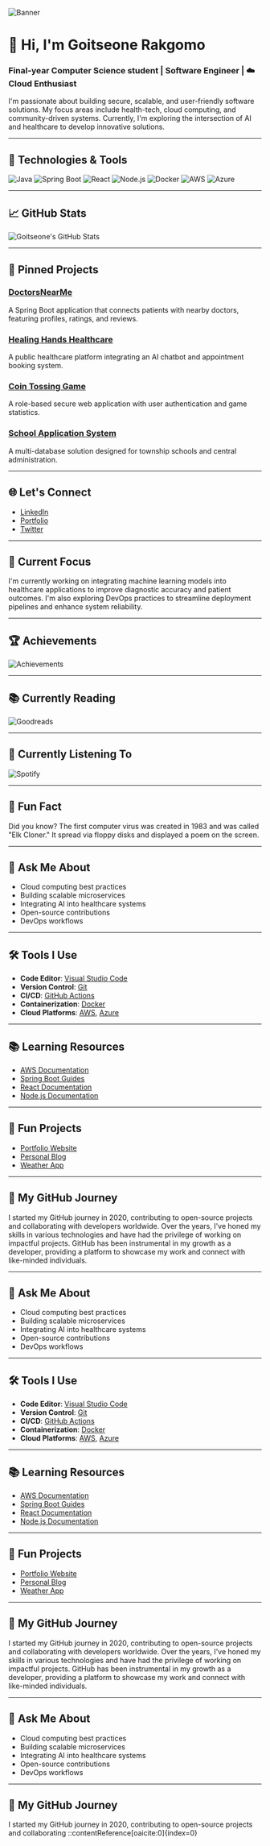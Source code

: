 <!-- Header Section -->
![Banner](https://github.com/ily6ix/ily6ix/blob/main/assets/banner.png)

# 👋 Hi, I'm Goitseone Rakgomo
### Final-year Computer Science student | Software Engineer | ☁️ Cloud Enthusiast

I'm passionate about building secure, scalable, and user-friendly software solutions. My focus areas include health-tech, cloud computing, and community-driven systems. Currently, I'm exploring the intersection of AI and healthcare to develop innovative solutions.

---

## 🔧 Technologies & Tools

![Java](https://img.shields.io/badge/-Java-007396?style=flat-square&logo=java)
![Spring Boot](https://img.shields.io/badge/-Spring%20Boot-6DB33F?style=flat-square&logo=springboot)
![React](https://img.shields.io/badge/-React-61DAFB?style=flat-square&logo=react)
![Node.js](https://img.shields.io/badge/-Node.js-339933?style=flat-square&logo=node.js)
![Docker](https://img.shields.io/badge/-Docker-2496ED?style=flat-square&logo=docker)
![AWS](https://img.shields.io/badge/-AWS-232F3E?style=flat-square&logo=amazonaws)
![Azure](https://img.shields.io/badge/-Azure-0089D6?style=flat-square&logo=microsoftazure)

---

## 📈 GitHub Stats

![Goitseone's GitHub Stats](https://github-readme-stats.vercel.app/api?username=ily6ix&show_icons=true&hide_title=true&count_private=true&hide=prs)

---

## 📌 Pinned Projects

### [DoctorsNearMe](https://github.com/ily6ix/DoctorsNearMe)
A Spring Boot application that connects patients with nearby doctors, featuring profiles, ratings, and reviews.

### [Healing Hands Healthcare](https://github.com/ily6ix/HealingHandsHealthcare)
A public healthcare platform integrating an AI chatbot and appointment booking system.

### [Coin Tossing Game](https://github.com/ily6ix/CoinTossingGame)
A role-based secure web application with user authentication and game statistics.

### [School Application System](https://github.com/ily6ix/SchoolApplicationSystem)
A multi-database solution designed for township schools and central administration.

---

## 🌐 Let's Connect

- [LinkedIn](https://www.linkedin.com/in/goitseone-rakgomo-614242279)
- [Portfolio](https://portfolio-website-theta-two-59.vercel.app/portfolio-website-theta-two-59.vercel.app)
- [Twitter](https://twitter.com/your-handle)

---

## 🎯 Current Focus

I'm currently working on integrating machine learning models into healthcare applications to improve diagnostic accuracy and patient outcomes. I'm also exploring DevOps practices to streamline deployment pipelines and enhance system reliability.

---

## 🏆 Achievements

![Achievements](https://github-readme-stats.vercel.app/api?username=ily6ix&show_icons=true&hide_title=true&count_private=true&hide=prs&theme=radical)

---

## 📚 Currently Reading

![Goodreads](https://www.goodreads.com/user/your-profile)

---

## 🎵 Currently Listening To

![Spotify](https://spotify-now-playing-widget.vercel.app/api/now-playing/your-spotify-username)

---

## 🧠 Fun Fact

Did you know? The first computer virus was created in 1983 and was called "Elk Cloner." It spread via floppy disks and displayed a poem on the screen.

---

## 💬 Ask Me About

- Cloud computing best practices
- Building scalable microservices
- Integrating AI into healthcare systems
- Open-source contributions
- DevOps workflows

---

## 🛠️ Tools I Use

- **Code Editor**: [Visual Studio Code](https://code.visualstudio.com/)
- **Version Control**: [Git](https://git-scm.com/)
- **CI/CD**: [GitHub Actions](https://github.com/features/actions)
- **Containerization**: [Docker](https://www.docker.com/)
- **Cloud Platforms**: [AWS](https://aws.amazon.com/), [Azure](https://azure.microsoft.com/)

---

## 📚 Learning Resources

- [AWS Documentation](https://docs.aws.amazon.com/)
- [Spring Boot Guides](https://spring.io/guides)
- [React Documentation](https://reactjs.org/docs/getting-started.html)
- [Node.js Documentation](https://nodejs.org/en/docs/)

---

## 🧩 Fun Projects

- [Portfolio Website](https://github.com/ily6ix/portfolio-website)
- [Personal Blog](https://github.com/ily6ix/personal-blog)
- [Weather App](https://github.com/ily6ix/weather-app)

---

## 🧭 My GitHub Journey

I started my GitHub journey in 2020, contributing to open-source projects and collaborating with developers worldwide. Over the years, I've honed my skills in various technologies and have had the privilege of working on impactful projects. GitHub has been instrumental in my growth as a developer, providing a platform to showcase my work and connect with like-minded individuals.

---

## 💬 Ask Me About

- Cloud computing best practices
- Building scalable microservices
- Integrating AI into healthcare systems
- Open-source contributions
- DevOps workflows

---

## 🛠️ Tools I Use

- **Code Editor**: [Visual Studio Code](https://code.visualstudio.com/)
- **Version Control**: [Git](https://git-scm.com/)
- **CI/CD**: [GitHub Actions](https://github.com/features/actions)
- **Containerization**: [Docker](https://www.docker.com/)
- **Cloud Platforms**: [AWS](https://aws.amazon.com/), [Azure](https://azure.microsoft.com/)

---

## 📚 Learning Resources

- [AWS Documentation](https://docs.aws.amazon.com/)
- [Spring Boot Guides](https://spring.io/guides)
- [React Documentation](https://reactjs.org/docs/getting-started.html)
- [Node.js Documentation](https://nodejs.org/en/docs/)

---

## 🧩 Fun Projects

- [Portfolio Website](https://github.com/ily6ix/portfolio-website)
- [Personal Blog](https://github.com/ily6ix/personal-blog)
- [Weather App](https://github.com/ily6ix/weather-app)

---

## 🧭 My GitHub Journey

I started my GitHub journey in 2020, contributing to open-source projects and collaborating with developers worldwide. Over the years, I've honed my skills in various technologies and have had the privilege of working on impactful projects. GitHub has been instrumental in my growth as a developer, providing a platform to showcase my work and connect with like-minded individuals.

---

## 💬 Ask Me About

- Cloud computing best practices
- Building scalable microservices
- Integrating AI into healthcare systems
- Open-source contributions
- DevOps workflows

---

## 🧭 My GitHub Journey

I started my GitHub journey in 2020, contributing to open-source projects and collaborating 
::contentReference[oaicite:0]{index=0}
 
